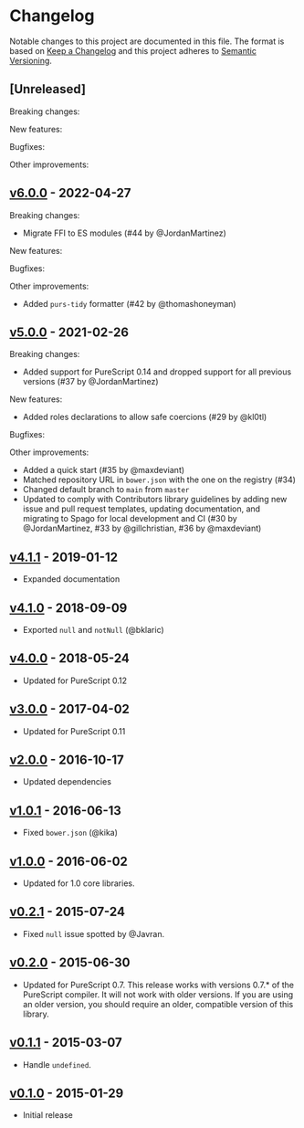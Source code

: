 # Changelog

Notable changes to this project are documented in this file. The format is based on [Keep a Changelog](https://keepachangelog.com/en/1.0.0/) and this project adheres to [Semantic Versioning](https://semver.org/spec/v2.0.0.html).

## [Unreleased]

Breaking changes:

New features:

Bugfixes:

Other improvements:

## [v6.0.0](https://github.com/purescript-contrib/purescript-nullable/releases/tag/v6.0.0) - 2022-04-27

Breaking changes:
- Migrate FFI to ES modules (#44 by @JordanMartinez)

New features:

Bugfixes:

Other improvements:
- Added `purs-tidy` formatter (#42 by @thomashoneyman)

## [v5.0.0](https://github.com/purescript-contrib/purescript-nullable/releases/tag/v5.0.0) - 2021-02-26

Breaking changes:
- Added support for PureScript 0.14 and dropped support for all previous versions (#37 by @JordanMartinez)

New features:
- Added roles declarations to allow safe coercions (#29 by @kl0tl)

Bugfixes:

Other improvements:
- Added a quick start (#35 by @maxdeviant)
- Matched repository URL in `bower.json` with the one on the registry (#34)
- Changed default branch to `main` from `master`
- Updated to comply with Contributors library guidelines by adding new issue and pull request templates, updating documentation, and migrating to Spago for local development and CI (#30 by @JordanMartinez, #33 by @gillchristian, #36 by @maxdeviant)

## [v4.1.1](https://github.com/purescript-contrib/purescript-nullable/releases/tag/v4.1.1) - 2019-01-12

- Expanded documentation

## [v4.1.0](https://github.com/purescript-contrib/purescript-nullable/releases/tag/v4.1.0) - 2018-09-09

- Exported `null` and `notNull` (@bklaric)

## [v4.0.0](https://github.com/purescript-contrib/purescript-nullable/releases/tag/v4.0.0) - 2018-05-24

- Updated for PureScript 0.12

## [v3.0.0](https://github.com/purescript-contrib/purescript-nullable/releases/tag/v3.0.0) - 2017-04-02

- Updated for PureScript 0.11

## [v2.0.0](https://github.com/purescript-contrib/purescript-nullable/releases/tag/v2.0.0) - 2016-10-17

- Updated dependencies

## [v1.0.1](https://github.com/purescript-contrib/purescript-nullable/releases/tag/v1.0.1) - 2016-06-13

- Fixed `bower.json` (@kika)

## [v1.0.0](https://github.com/purescript-contrib/purescript-nullable/releases/tag/v1.0.0) - 2016-06-02

- Updated for 1.0 core libraries.

## [v0.2.1](https://github.com/purescript-contrib/purescript-nullable/releases/tag/v0.2.1) - 2015-07-24

- Fixed `null` issue spotted by @Javran.

## [v0.2.0](https://github.com/purescript-contrib/purescript-nullable/releases/tag/v0.2.0) - 2015-06-30

- Updated for PureScript 0.7. This release works with versions 0.7.\* of the PureScript compiler. It will not work with older versions. If you are using an older version, you should require an older, compatible version of this library.

## [v0.1.1](https://github.com/purescript-contrib/purescript-nullable/releases/tag/v0.1.1) - 2015-03-07

- Handle `undefined`.

## [v0.1.0](https://github.com/purescript-contrib/purescript-nullable/releases/tag/v0.1.0) - 2015-01-29

- Initial release
